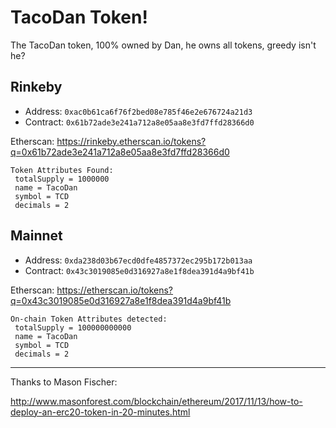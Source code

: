 # TacoDan Token!

The TacoDan token, 100% owned by Dan, he owns all tokens, greedy isn't he?

## Rinkeby

* Address:  `0xac0b61ca6f76f2bed08e785f46e2e676724a21d3`
* Contract: `0x61b72ade3e241a712a8e05aa8e3fd7ffd28366d0`

Etherscan: https://rinkeby.etherscan.io/tokens?q=0x61b72ade3e241a712a8e05aa8e3fd7ffd28366d0

```
Token Attributes Found:
 totalSupply = 1000000
 name = TacoDan
 symbol = TCD
 decimals = 2
```

## Mainnet

* Address:  `0xda238d03b67ecd0dfe4857372ec295b172b013aa`
* Contract: `0x43c3019085e0d316927a8e1f8dea391d4a9bf41b`

Etherscan: https://etherscan.io/tokens?q=0x43c3019085e0d316927a8e1f8dea391d4a9bf41b

```
On-chain Token Attributes detected:
 totalSupply = 100000000000
 name = TacoDan
 symbol = TCD
 decimals = 2
```

---

Thanks to Mason Fischer:

http://www.masonforest.com/blockchain/ethereum/2017/11/13/how-to-deploy-an-erc20-token-in-20-minutes.html
